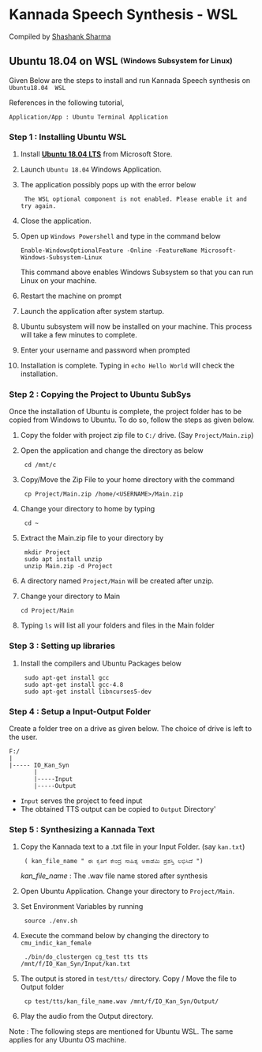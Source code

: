 
# Kannada Speech Synthesis - WSL

Compiled by [Shashank Sharma](https://www.linkedin.com/in/shashank-sharma-932701108/)

## Ubuntu 18.04 on WSL <sup><sub>(Windows Subsystem for Linux)</sup></sub>

Given Below are the steps to install and run Kannada Speech synthesis on `Ubuntu18.04  WSL`

References in the following tutorial, 

	Application/App : Ubuntu Terminal Application
	

### Step 1 : Installing Ubuntu WSL
1. Install [**Ubuntu 18.04 LTS**](https://www.microsoft.com/en-in/p/ubuntu-1804-lts/9n9tngvndl3q) from Microsoft Store.
2. Launch `Ubuntu 18.04` Windows Application.
3. The application possibly pops up with the error below

		The WSL optional component is not enabled. Please enable it and try again.

4. Close the application.
5.  Open up `Windows Powershell` and type in the command below
			
		Enable-WindowsOptionalFeature -Online -FeatureName Microsoft-Windows-Subsystem-Linux
		
	This command above enables Windows Subsystem so that you can run Linux on your machine.
6. Restart the machine on prompt
7. Launch the application after system startup.
8. Ubuntu subsystem will now be installed on your machine. This process will take a few minutes to complete.
9. Enter your username and password when prompted
10.  Installation is complete. Typing in `echo Hello World` will check the installation.

### Step 2 : Copying the Project to Ubuntu SubSys

Once the installation of Ubuntu is complete, the project folder has to be copied from Windows to Ubuntu. To do so, follow the steps as given below.

1. Copy the folder with project zip file to `C:/` drive. (Say `Project/Main.zip`)
2. Open the application and change the directory as below 

		cd /mnt/c
3. Copy/Move the Zip File to your home directory with the command 

		cp Project/Main.zip /home/<USERNAME>/Main.zip

4. Change your directory to home by typing

		cd ~
5. Extract the Main.zip file to your directory by

		mkdir Project
		sudo apt install unzip
		unzip Main.zip -d Project
6. A directory named `Project/Main` will be created after unzip. 
7.  Change your directory to Main

		cd Project/Main
8. Typing `ls` will list all your folders and files in the Main folder

### Step 3 : Setting up libraries

1. Install the compilers and Ubuntu Packages below

		sudo apt-get install gcc
		sudo apt-get install gcc-4.8
		sudo apt-get install libncurses5-dev

### Step 4 : Setup a Input-Output Folder

Create a folder tree on a drive as given below. The choice of  drive is left to the user.
		
	F:/
	|
	|----- IO_Kan_Syn
	       |
	       |-----Input
	       |-----Output

- `Input` serves the project to feed input
- The obtained TTS output can be copied to `Output` Directory'

### Step 5 : Synthesizing a Kannada Text
1. Copy the Kannada text to a .txt file in your Input Folder. (say `kan.txt`)

		( kan_file_name " ಈ ಕೃತಿಗೆ ಕೇಂದ್ರ ಸಾಹಿತ್ಯ ಅಕಾಡೆಮಿ ಪ್ರಶಸ್ತಿ ಲಭಿಸಿದೆ ")

	*kan_file_name* : The .wav file name stored after synthesis
2.  Open Ubuntu Application. Change your directory to `Project/Main`.
3. Set Environment Variables by running
	
		source ./env.sh
4. Execute the command below by changing the directory to `cmu_indic_kan_female`

		./bin/do_clustergen cg_test tts tts /mnt/f/IO_Kan_Syn/Input/kan.txt

5. The output is stored in `test/tts/` directory. Copy / Move the file to Output folder

		cp test/tts/kan_file_name.wav /mnt/f/IO_Kan_Syn/Output/
6. Play the audio from the Output directory.


Note : The following steps are mentioned for Ubuntu WSL. The same applies for any Ubuntu OS machine.
